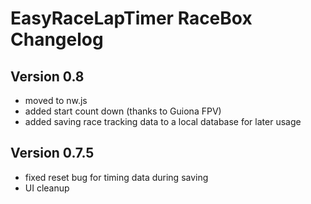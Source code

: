 # EasyRaceLapTimer RaceBox Changelog


## Version 0.8

* moved to nw.js
* added start count down (thanks to Guiona FPV)
* added saving race tracking data to a local database for later usage

## Version 0.7.5

* fixed reset bug for timing data during saving
* UI cleanup
